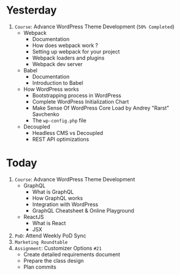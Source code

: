 # Yesterday
1. `Course`: Advance WordPress Theme Development (`50% Completed`)
    - Webpack
        - Documentation
        - How does webpack work ?
        - Setting up webpack for your project
        - Webpack loaders and plugins
        - Webpack dev server
    - Babel
        - Documentation
        - Introduction to Babel
    - How WordPress works
        - Bootstrapping process in WordPress
        - Complete WordPress Initialization Chart
        - Make Sense Of WordPress Core Load by Andrey "Rarst" Savchenko
        - The `wp-config.php` file
    - Decoupled
        - Headless CMS vs Decoupled
        - REST API optimizations
    
# Today
1. `Course`: Advance WordPress Theme Development 
    - GraphQL
        - What is GraphQL
        - How GraphQL works
        - Integration with WordPress
        - GraphQL Cheatsheet & Online Playground
    - ReactJS
        - What is React
        - JSX
2. `PoD`: Attend Weekly PoD Sync
3. `Marketing Roundtable`
4. `Assignment`: Customizer Options `#21`
    - Create detailed requirements document
    - Prepare the class design
    - Plan commits
